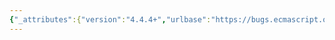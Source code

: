 ```yaml
---
{"_attributes":{"version":"4.4.4+","urlbase":"https://bugs.ecmascript.org/","maintainer":"dherman@mozilla.com"},"bug":{"bug_id":1739,"creation_ts":"2013-08-08 04:11:00 -0700","short_desc":"Typos in 9.3.3, 9.3.4, 9.3.5, 9.3.7, 9.3.12","delta_ts":"2013-08-23 08:22:40 -0700","product":"Draft for 6th Edition","component":"editorial issue","version":"Rev 16: July 15, 2013 Draft","rep_platform":"All","op_sys":"All","bug_status":"RESOLVED","resolution":"FIXED","priority":"Normal","bug_severity":"normal","everconfirmed":true,"reporter":{"uid":"andrebargull","name":"André Bargull"},"assigned_to":{"uid":"allen","name":"Allen Wirfs-Brock"},"long_desc":[{"commentid":4831,"comment_count":0,"who":{"uid":"andrebargull","name":"André Bargull"},"bug_when":"2013-08-08 04:11:53 -0700","thetext":"9.3.3, NOTE: \"whose attributes as set\" -> \"whose attributes are set\"\n\n9.3.3, preamble: Not a typo, but maybe change \"V is the new value\" to just \"V is the value\", because \"new value\" implies there is an old value. \n\n9.3.4, preamble, last sentence: \"operation perform, the\" -> \"operation performs the\"\n\n9.3.5, preamble, 2nd sentence: \"an exception is the\" -> \"an exception if the\"\n\n9.3.7, preamble, 1st sentence: \"an specific property\" -> \"a specific property\"\n\n9.3.12, preamble, 1st sentence: \"an the indexed\" -> \"the indexed\""},{"commentid":4840,"comment_count":1,"who":{"uid":"allen","name":"Allen Wirfs-Brock"},"bug_when":"2013-08-08 09:28:38 -0700","thetext":"fixed in rev17 editor's draft"},{"commentid":5093,"comment_count":2,"who":{"uid":"allen","name":"Allen Wirfs-Brock"},"bug_when":"2013-08-23 08:22:40 -0700","thetext":"fixed in rev17, August 23, 2013 draft"}]}}
---
```

